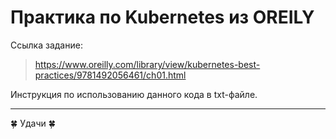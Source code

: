 # Практика по Kubernetes из OREILY

Ссылка задание:
> https://www.oreilly.com/library/view/kubernetes-best-practices/9781492056461/ch01.html

Инструкция по использованию данного кода в txt-файле.
____
:four_leaf_clover: Удачи :four_leaf_clover: